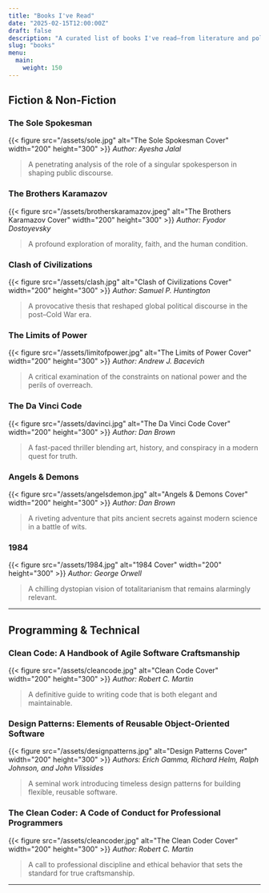 ```yaml
---
title: "Books I've Read"
date: "2025-02-15T12:00:00Z"
draft: false
description: "A curated list of books I've read—from literature and politics to software development classics. I keep this list short for a good reason."
slug: "books"
menu:
  main:
    weight: 150
---
```

## Fiction & Non-Fiction

### The Sole Spokesman
{{< figure src="/assets/sole.jpg" alt="The Sole Spokesman Cover" width="200" height="300" >}}
*Author: Ayesha Jalal*  
> A penetrating analysis of the role of a singular spokesperson in shaping public discourse.

### The Brothers Karamazov
{{< figure src="/assets/brotherskaramazov.jpeg" alt="The Brothers Karamazov Cover" width="200" height="300" >}}
*Author: Fyodor Dostoyevsky*  
> A profound exploration of morality, faith, and the human condition.

### Clash of Civilizations
{{< figure src="/assets/clash.jpg" alt="Clash of Civilizations Cover" width="200" height="300" >}}
*Author: Samuel P. Huntington*  
> A provocative thesis that reshaped global political discourse in the post–Cold War era.

### The Limits of Power
{{< figure src="/assets/limitofpower.jpg" alt="The Limits of Power Cover" width="200" height="300" >}}
*Author: Andrew J. Bacevich*  
> A critical examination of the constraints on national power and the perils of overreach.

### The Da Vinci Code
{{< figure src="/assets/davinci.jpg" alt="The Da Vinci Code Cover" width="200" height="300" >}}
*Author: Dan Brown*  
> A fast-paced thriller blending art, history, and conspiracy in a modern quest for truth.

### Angels & Demons
{{< figure src="/assets/angelsdemon.jpg" alt="Angels & Demons Cover" width="200" height="300" >}}
*Author: Dan Brown*  
> A riveting adventure that pits ancient secrets against modern science in a battle of wits.

### 1984
{{< figure src="/assets/1984.jpg" alt="1984 Cover" width="200" height="300" >}}
*Author: George Orwell*  
> A chilling dystopian vision of totalitarianism that remains alarmingly relevant.

---

## Programming & Technical

### Clean Code: A Handbook of Agile Software Craftsmanship
{{< figure src="/assets/cleancode.jpg" alt="Clean Code Cover" width="200" height="300" >}}
*Author: Robert C. Martin*  
> A definitive guide to writing code that is both elegant and maintainable.

### Design Patterns: Elements of Reusable Object-Oriented Software
{{< figure src="/assets/designpatterns.jpg" alt="Design Patterns Cover" width="200" height="300" >}}
*Authors: Erich Gamma, Richard Helm, Ralph Johnson, and John Vlissides*  
> A seminal work introducing timeless design patterns for building flexible, reusable software.

### The Clean Coder: A Code of Conduct for Professional Programmers
{{< figure src="/assets/cleancoder.jpg" alt="The Clean Coder Cover" width="200" height="300" >}}
*Author: Robert C. Martin*  
> A call to professional discipline and ethical behavior that sets the standard for true craftsmanship.

---


